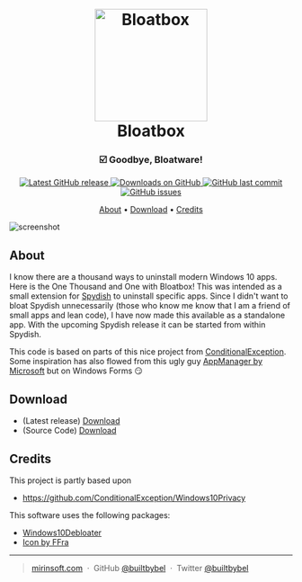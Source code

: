 
<h1 align="center">
  <br>
  <a href="http://www.builtbybel.com"><img src="https://github.com/builtbybel/bloatbox/blob/master/src/Bloatbox/bloatbox.ico" alt="Bloatbox" width="200"></a>
  <br>
  Bloatbox
  <br>
</h1>

<h3 align="center">☑️ Goodbye, Bloatware!</h3>

<p align="center">
<a href="https://github.com/builtbybel/bloatbox/releases/latest" target="_blank">
<img alt="Latest GitHub release" src="https://img.shields.io/github/release/builtbybel/bloatbox.svg?style=flat-square" />
</a>
	
<a href="https://github.com/builtbybel/burnbytes/releases" target="_blank">
<img alt="Downloads on GitHub" src="https://img.shields.io/github/downloads/builtbybel/bloatbox/total.svg?style=flat-square" />
</a>

<a href="https://github.com/builtbybel/bloatbox/commits/master">
<img src="https://img.shields.io/github/last-commit/builtbybel/bloatbox.svg?style=flat-square&logo=github&logoColor=white"
alt="GitHub last commit">
<a href="https://github.com/builtbybel/bloatbox/issues">
<img src="https://img.shields.io/github/issues-raw/builtbybel/bloatbox.svg?style=flat-square&logo=github&logoColor=white"
alt="GitHub issues">   
  
</p>

<p align="center">
  <a href="#about">About</a> •
  <a href="#download">Download</a> •
  <a href="#credits">Credits</a>
</p>

![screenshot](https://github.com/builtbybel/bloatbox/blob/master/assets/bloatbox.png)

## About

I know there are a thousand ways to uninstall modern Windows 10 apps. Here is the One Thousand and One with Bloatbox!
This was intended as a small extension for [Spydish](https://github.com/builtbybel/spydish) to uninstall specific apps. 
Since I didn't want to bloat Spydish unnecessarily (those who know me know that I am a friend of small apps and lean code), I have now made this available as a standalone app. With the upcoming Spydish release it can be started from within Spydish. 

This code is based on parts of this nice project from [ConditionalException](https://github.com/ConditionalException/Windows10Privacy). Some inspiration has also flowed from this ugly guy [AppManager by Microsoft](https://www.microsoft.com/p/app/9n8b6qf719pt) but on Windows Forms :smirk:

## Download

- (Latest release) [Download](https://github.com/builtbybel/bloatbox/releases)
- (Source Code) [Download](https://github.com/builtbybel/bloatbox/releases) 

## Credits

This project is partly based upon 

- https://github.com/ConditionalException/Windows10Privacy

This software uses the following packages:

- [Windows10Debloater](https://github.com/Sycnex/Windows10Debloater)
- [Icon by FFra](https://www.deviantart.com/ffra/art/MAXIMAL-Icons-Updated-387287801)

---

> [mirinsoft.com](https://www.mirinsoft.com) &nbsp;&middot;&nbsp;
> GitHub [@builtbybel](https://github.com/builtbybel) &nbsp;&middot;&nbsp;
> Twitter [@builtbybel](https://twitter.com/builtbybel)
